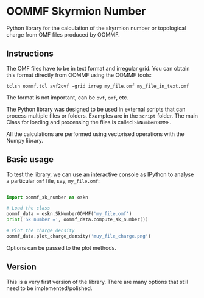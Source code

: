 # OOMMF Skyrmion Number

Python library for the calculation of the skyrmion number
or topological charge from OMF files produced by OOMMF.

## Instructions 

The OMF files have to be in text format and irregular grid. You can obtain
this format directly from OOMMF using the OOMMF tools:

    tclsh oommf.tcl avf2ovf -grid irreg my_file.omf my_file_in_text.omf

The format is not important, can be `ovf`, `omf`, etc.

The Python library was designed to be used in external scripts that
can process multiple files or folders. Examples are in the `script` folder.
The main Class for loading and processing the files is called
`SkNumberOOMMF`.

All the calculations are performed using vectorised operations with the Numpy
library.

## Basic usage

To test the library, we can use an interactive console as IPython to
analyse a particular `omf` file, say, `my_file.omf`:

```python

import oommf_sk_number as oskn

# Load the class
oommf_data = oskn.SkNumberOOMMF('my_file.omf')
print('Sk number =', oommf_data.compute_sk_number())

# Plot the charge density
oommf_data.plot_charge_density('muy_file_charge.png')
```

Options can be passed to the plot methods.

## Version

This is a very first version of the library. There are many options that still
need to be implemented/polished.
